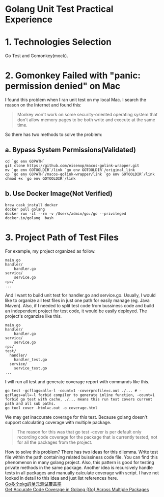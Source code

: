 # Golang Unit Test Practical Experience

# 1. Technologies Selection
Go Test and Gomonkey(mock).

# 2. Gomonkey Failed with "panic: permission denied" on Mac
I found this problem when I ran unit test on my local Mac. I search the reason on the Internet and found this:
> Monkey won't work on some security-oriented operating system that don't allow memory pages to be both write and execute at the same time.

So there has two methods to solve the problem:
## a. Bypass System Permissions(Validated)
```shell
cd `go env GOPATH`
git clone https://github.com/eisenxp/macos-golink-wrapper.git
mv `go env GOTOOLDIR`/link `go env GOTOOLDIR`/original_link
cp `go env GOPATH`/macos-golink-wrapper/link `go env GOTOOLDIR`/link
chmod +x `go env GOTOOLDIR`/link
```
## b. Use Docker Image(Not Verified)
```shell
brew cask install docker
docker pull golang
docker run -it --rm -v /Users/admin/go:/go --privileged docker.io/golang  bash
```

# 3. Project Path of Test Files
For example, my project organized as follow.
```
main.go
handler/
    handler.go
service/
    service.go
rpc/
...
```
And I want to build unit test for handler.go and service.go. Usually, I would like to organize all test files in just one path for easily manage (eg. Java Maven). Also, if I needed to split test code from bussiness code and build an independent project for test code, it would be easily deployed. The project's organzise like this.
```
main.go
handler/
    handler.go
service/
    service.go
rpc/
test/
  handler/
    handler_test.go
  service/
    service_test.go
...
```
I will run all test and generate coverage report with commands like this.
```shell
go test -gcflags=all=-l -count=1 -coverprofile=c.out ./... # -gcflags=all=-l forbid compiler to generate inline function, -count=1 forbid go test with cache, ./... means this run test covers current path and all sub paths.
go tool cover -html=c.out -o coverage.html
```
We may get inaccurate coverage for this test. Because golang doesn't support calculating coverage with multiple package.
> The reason for this was that go test -cover is per default only recording code coverage for the package that is currently tested, not for all the packages from the project.

How to solve this problem? There has two ideas for this dilemma. Write test file within the path containing related buissiness code file. You can find this phenomenon in many golang project. Also, this pattern is good for testing private methods in the same package. Another idea is recursively handle tests in all packages and manually calculate coverage with script. I have not looked in detail to this idea and just list references here.
<br/>[Go多个pkg的单元测试覆盖率](https://singlecool.com/2017/06/11/golang-test/)
<br/>[Get Accurate Code Coverage in Golang (Go) Across Multiple Packages](https://www.ory.sh/golang-go-code-coverage-accurate/)

